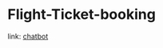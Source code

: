 # Flight-Ticket-booking

link: [chatbot](https://bot.dialogflow.com/d6a91bc7-fac0-44bb-a642-be8376d89159)
